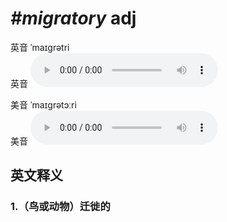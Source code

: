 # ***\#migratory*** adj
英音 ˈmaɪɡrətri  
英音
<audio src="./media/migratory1_AAC.aac" controls="controls"></audio>

美音 ˈmaɪɡrətɔːri  
美音
<audio src="./media/migratory2_AAC.aac" controls="controls"></audio>



  

英文释义
---
### 1.**（鸟或动物）迁徙的**  


